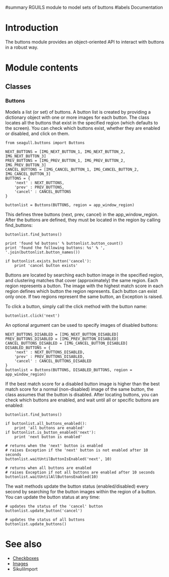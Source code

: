 ﻿#summary RGUILS module to model sets of buttons
#labels Documentation

# Introduction #

The buttons module provides an object-oriented API to interact with buttons in a robust way.

# Module contents #

## Classes ##

### Buttons ###

Models a list (or set) of buttons. A button list is created by providing a dictionary object with one or more images for each button. The class locates all the buttons that exist in the specified region (which defaults to the screen). You can check which buttons exist, whether they are enabled or disabled, and click on them.
```
from seagull.buttons import Buttons

NEXT_BUTTONS = [IMG_NEXT_BUTTON_1, IMG_NEXT_BUTTON_2, IMG_NEXT_BUTTON_3]
PREV_BUTTONS = [IMG_PREV_BUTTON_1, IMG_PREV_BUTTON_2, IMG_PREV_BUTTON_3]
CANCEL_BUTTONS = [IMG_CANCEL_BUTTON_1, IMG_CANCEL_BUTTON_2, IMG_CANCEL_BUTTON_3]
BUTTONS = {
    'next' : NEXT_BUTTONS,
    'prev' : PREV_BUTTONS,
    'cancel' : CANCEL_BUTTONS
}

buttonlist = Buttons(BUTTONS, region = app_window_region)
```
This defines three buttons (next, prev, cancel) in the app\_window\_region. After the buttons are defined, they must be located in the region by calling find\_buttons:
```
buttonlist.find_buttons()

print 'found %d buttons' % buttonlist.button_count()
print 'found the following buttons: %s' % ', '.join(buttonlist.button_names())

if buttonlist.exists_button('cancel'):
    print 'cancel button exists'
```
Buttons are located by searching each button image in the specified region, and clustering matches that cover (approximately) the same region. Each region represents a button. The image with the highest match score in each region defines which button the region represents. Each button can exist only once. If two regions represent the same button, an Exception is raised.

To click a button, simply call the click method with the button name:
```
buttonlist.click('next')
```
An optional argument can be used to specify images of disabled buttons:
```
NEXT_BUTTONS_DISABLED = [IMG_NEXT_BUTTON_DISABLED]
PREV_BUTTONS_DISABLED = [IMG_PREV_BUTTON_DISABLED]
CANCEL_BUTTONS_DISABLED = [IMG_CANCEL_BUTTON_DISABLED]
DISABLED_BUTTONS = {
    'next' : NEXT_BUTTONS_DISABLED,
    'prev' : PREV_BUTTONS_DISABLED,
    'cancel' : CANCEL_BUTTONS_DISABLED
}
buttonlist = Buttons(BUTTONS, DISABLED_BUTTONS, region = app_window_region)
```
If the best match score for a disabled button image is higher than the best match score for a normal (non-disabled) image of the same button, the class assumes that the button is disabled. After locating buttons, you can check which buttons are enabled, and wait until all or specific buttons are enabled:
```
buttonlist.find_buttons()

if buttonlist.all_buttons_enabled():
    print 'all buttons are enabled'
if buttonlist.is_button_enabled('next'):
    print 'next button is enabled'

# returns when the 'next' button is enabled
# raises Exception if the 'next' button is not enabled after 10 seconds
buttonlist.waitUntilButtonIsEnabled('next', 10)

# returns when all buttons are enabled
# raises Exception if not all buttons are enabled after 10 seconds
buttonlist.waitUntilAllButtonsEnabled(10)
```
The wait methods update the button status (enabled/disabled) every second by searching for the button images within the region of a button. You can update the button status at any time:
```
# updates the status of the 'cancel' button
buttonlist.update_button('cancel')

# updates the status of all buttons
buttonlist.update_buttons()
```

# See also #

  * [Checkboxes](Checkboxes.md)
  * [Images](Images.md)
  * SikuliImport